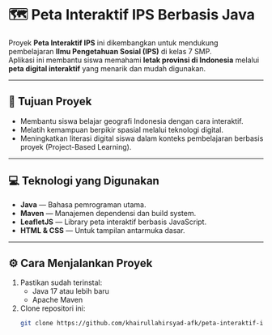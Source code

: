 # 🗺️ Peta Interaktif IPS Berbasis Java

Proyek **Peta Interaktif IPS** ini dikembangkan untuk mendukung pembelajaran **Ilmu Pengetahuan Sosial (IPS)** di kelas 7 SMP.  
Aplikasi ini membantu siswa memahami **letak provinsi di Indonesia** melalui **peta digital interaktif** yang menarik dan mudah digunakan.

---

## 🎯 Tujuan Proyek
- Membantu siswa belajar geografi Indonesia dengan cara interaktif.  
- Melatih kemampuan berpikir spasial melalui teknologi digital.  
- Meningkatkan literasi digital siswa dalam konteks pembelajaran berbasis proyek (Project-Based Learning).

---

## 💻 Teknologi yang Digunakan
- **Java** — Bahasa pemrograman utama.  
- **Maven** — Manajemen dependensi dan build system.  
- **LeafletJS** — Library peta interaktif berbasis JavaScript.  
- **HTML & CSS** — Untuk tampilan antarmuka dasar.

---

## ⚙️ Cara Menjalankan Proyek
1. Pastikan sudah terinstal:
   - Java 17 atau lebih baru  
   - Apache Maven  
2. Clone repositori ini:
   ```bash
   git clone https://github.com/khairullahirsyad-afk/peta-interaktif-ips.git
